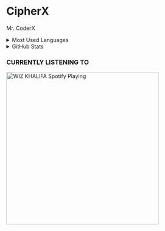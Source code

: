 # CipherX

Mr. CoderX

<details>
<summary>Most Used Languages</summary>
<a href="https://github.com/jainamoswal">
<p align="center">
  <img width="350" height="125" src="https://github-readme-stats.vercel.app/api/top-langs/?username=jainamoswal&show_icons=true&title_color=30F229&icon_color=F2F407&text_color=F9F9F9&bg_color=000000&hide_border=true"" alt="Jainam's github stats">
</p>
</a>
</details>

<details>
<summary>GitHub Stats</summary>
<a href="https://github.com/CipherX1-ops">
<p align="center">
<img width="460" height="300" src="https://github-readme-stats.vercel.app/api?username=CipherX1-ops&count_private=true&show_icons=true&title_color=30F229&icon_color=F2F407&text_color=F9F9F9&bg_color=000000&hide_border=true">
<img width="460" height="300" src="https://github-readme-streak-stats.herokuapp.com/?user=CipherX1-ops&theme=chartreuse-dark&hide_border=True">

</p>
</a>
</details>

### CURRENTLY LISTENING TO 

<img src="https://now-playing-codestackr.vercel.app/api/spotify-playing" alt="WIZ KHALIFA Spotify Playing" width="400" />
